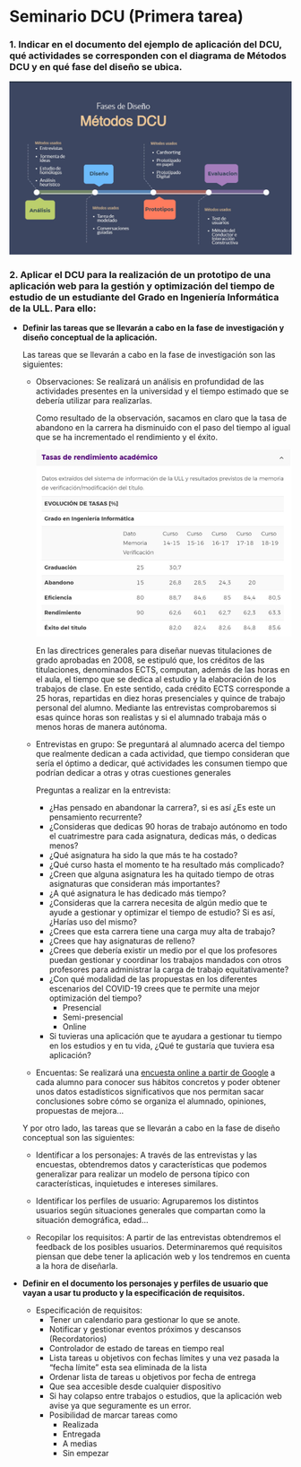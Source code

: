 # Seminario DCU (Primera tarea)

### 1. Indicar en el documento del ejemplo de aplicación del DCU, qué actividades se corresponden con el diagrama de Métodos DCU y en qué fase del diseño se ubica.

![Apartado 1 Imagen](Imagenes/apartado_1.JPG)

### 2. Aplicar el DCU para la realización de un prototipo de una aplicación web para la gestión y optimización del tiempo de estudio de un estudiante del Grado en Ingeniería Informática de la ULL. Para ello:

* **Definir las tareas que se llevarán a cabo en la fase de investigación y diseño conceptual de la aplicación.**

  Las tareas que se llevarán a cabo en la fase de investigación son las siguientes:
    * Observaciones: Se realizará un análisis en profundidad de las actividades presentes en la universidad y el tiempo estimado que se debería utilizar para realizarlas.

      Como resultado de la observación, sacamos en claro que la tasa de abandono en la carrera ha disminuido con el paso del tiempo al igual que se ha incrementado el rendimiento y el éxito.

      ![Tasa de abandono de Ingeniería Informática en la ULL](Imagenes/Tasa_de_abandono_if_ull.jpg)

      En las directrices generales para diseñar nuevas titulaciones de grado aprobadas en 2008, se estipuló que, los créditos de las titulaciones, denominados ECTS, computan, además de las horas en el aula, el tiempo que se dedica al estudio y la elaboración de los trabajos de clase. En este sentido, cada crédito ECTS corresponde a 25 horas, repartidas en diez horas presenciales y quince de trabajo personal del alumno. Mediante las entrevistas comprobaremos si esas quince horas son realistas y si el alumnado trabaja más o menos horas de manera autónoma.

    
    * Entrevistas en grupo: Se preguntará al alumnado acerca del tiempo que realmente dedican a cada actividad, que tiempo consideran que sería el óptimo a dedicar, qué actividades les consumen tiempo que podrían dedicar a otras y otras cuestiones generales
    
      Preguntas a realizar en la entrevista:

      * ¿Has pensado en abandonar la carrera?, si es así ¿Es este un pensamiento recurrente?
      * ¿Consideras que dedicas 90 horas de trabajo autónomo en todo el cuatrimestre para cada asignatura, dedicas más, o dedicas menos?
      * ¿Qué asignatura ha sido la que más te ha costado?
      * ¿Qué curso hasta el momento te ha resultado más complicado?
      * ¿Creen que alguna asignatura les ha quitado tiempo de otras asignaturas que consideran más importantes?
      * ¿A qué asignatura le has dedicado más tiempo?
      * ¿Consideras que la carrera necesita de algún medio que te ayude a gestionar y optimizar el tiempo de estudio? Si es así, ¿Harías uso del mismo?
      * ¿Crees que esta carrera tiene una carga muy alta de trabajo?
      * ¿Crees que hay asignaturas de relleno?
      * ¿Crees que debería existir un medio por el que los profesores puedan gestionar y coordinar los trabajos mandados con otros profesores para administrar la carga de trabajo equitativamente?
      * ¿Con qué modalidad de las propuestas en los diferentes escenarios del COVID-19 crees que te permite una mejor optimización del tiempo?
        * Presencial
        * Semi-presencial
        * Online
      * Si tuvieras una aplicación que te ayudara a gestionar tu tiempo en los estudios y en tu vida, ¿Qué te gustaría que tuviera esa aplicación?

  
    * Encuentas: Se realizará una [encuesta online a partir de Google](https://docs.google.com/forms/d/e/1FAIpQLSf0_ej8SxjciekdSPXtzb2vHSsGb4TD5nFrziuJ9-lKXKW3aQ/viewform?usp=sf_link) a cada alumno para conocer sus hábitos concretos y poder obtener unos datos estadísticos significativos que nos permitan sacar conclusiones sobre cómo se organiza el alumnado, opiniones, propuestas de mejora...

  Y por otro lado, las tareas que se llevarán a cabo en la fase de diseño conceptual son las siguientes:
    * Identificar a los personajes: A través de las entrevistas y las encuestas, obtendremos datos y características que podemos generalizar para realizar un modelo de persona típico con características, inquietudes e intereses similares.
    
    * Identificar los perfiles de usuario: Agruparemos los distintos usuarios según situaciones generales que compartan como la situación demográfica, edad...  
  
    * Recopilar los requisitos: A partir de las entrevistas obtendremos el feedback de los posibles usuarios. Determinaremos qué requisitos piensan que debe tener la aplicación web y los tendremos en cuenta a la hora de diseñarla.
  
* **Definir en el documento los personajes y perfiles de usuario que vayan a usar tu producto y la especificación de requisitos.**

  * Especificación de requisitos:
    * Tener un calendario para gestionar lo que se anote.
    * Notificar y gestionar eventos próximos y descansos (Recordatorios)
    * Controlador de estado de tareas en tiempo real
    * Lista tareas u objetivos con fechas límites y una vez pasada la “fecha límite” esta sea eliminada de la lista
    * Ordenar lista de tareas u objetivos por fecha de entrega
    * Que sea accesible desde cualquier dispositivo
    * Si hay colapso entre trabajos o estudios, que la aplicación web avise ya que seguramente es un error.
    * Posibilidad de marcar tareas como
      * Realizada 
      * Entregada
      * A medias
      * Sin empezar
